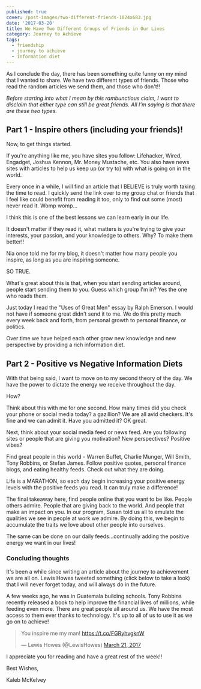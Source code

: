 ```yaml
---
published: true
cover: /post-images/two-different-friends-1024x683.jpg
date: '2017-03-20'
title: We Have Two Different Groups of Friends in Our Lives
category: Journey to Achieve
tags:
  - friendship
  - journey to achieve
  - information diet
---
```

As I conclude the day, there has been something quite funny on my mind that I wanted to share. We have two different types of friends. Those who read the random articles we send them, and those who don't!!

_Before starting into what I mean by this rambunctious claim, I want to disclaim that either type can still be great friends. All I'm saying is that there are these two types._

## Part 1 - Inspire others (including your friends)!

Now, to get things started.

If you're anything like me, you have sites you follow: Lifehacker, Wired, Engadget, Joshua Kennon, Mr. Money Mustache, etc. You also have news sites with articles to help us keep up (or try to) with what is going on in the world.

Every once in a while, I will find an article that I BELIEVE is truly worth taking the time to read. I quickly send the link over to my group chat or friends that I feel like could benefit from reading it too, only to find out some (most) never read it.  Womp womp...

I think this is one of the best lessons we can learn early in our life.

It doesn't matter if they read it, what matters is you're trying to give your interests, your passion, and your knowledge to others. Why? To make them better!!

Nia once told me for my blog, it doesn't matter how many people you inspire, as long as you are inspiring someone.

SO TRUE.

What's great about this is that, when you start sending articles around, people start sending them to you. Guess which group I'm in? Yes the one who reads them.

Just today I read the "Uses of Great Men" essay by Ralph Emerson. I would not have if someone great didn't send it to me. We do this pretty much every week back and forth, from personal growth to personal finance, or politics.

Over time we have helped each other grow new knowledge and new perspective by providing a rich information diet.

## Part 2 - Positive vs Negative Information Diets

With that being said, I want to move on to my second theory of the day. We have the power to dictate the energy we receive throughout the day.

How?

Think about this with me for one second. How many times did you check your phone or social media today? a gazillion? We are all avid checkers. It's fine and we can admit it. Have you admitted it? OK great.

Next, think about your social media feed or news feed. Are you following sites or people that are giving you motivation? New perspectives? Positive vibes?

Find great people in this world - Warren Buffet, Charlie Munger, Will Smith, Tony Robbins, or Stefan James. Follow positive quotes, personal finance blogs, and eating healthy feeds. Check out what they are doing.

Life is a MARATHON, so each day begin increasing your positive energy levels with the positive feeds you read. It can truly make a difference!

The final takeaway here, find people online that you want to be like. People others admire. People that are giving back to the world. And people that make an impact on you. In our program, Susan told us all to emulate the qualities we see in people at work we admire. By doing this, we begin to accumulate the traits we love about other people into ourselves.

The same can be done on our daily feeds...continually adding the positive energy we want in our lives!

### Concluding thoughts

It's been a while since writing an article about the journey to achievement we are all on. Lewis Howes tweeted something (click below to take a look) that I will never forget today, and will always do in the future.

A few weeks ago, he was in Guatemala building schools. Tony Robbins recently released a book to help improve the financial lives of millions, while feeding even more. There are great people all around us. We have the most access to them ever thanks to technology. It's up to all of us to use it as we go on to achieve!

> You inspire me my man! <https://t.co/FGRyhvgknW>
>
> — Lewis Howes (@LewisHowes) [March 21, 2017](https://twitter.com/LewisHowes/status/844008784741588992)

I appreciate you for reading and have a great rest of the week!!

Best Wishes,

Kaleb McKelvey
